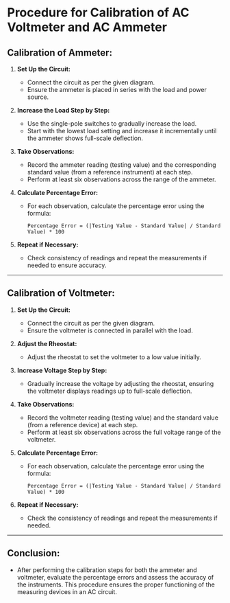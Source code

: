 # Procedure for Calibration of AC Voltmeter and AC Ammeter

## Calibration of Ammeter:

1. **Set Up the Circuit:**
   - Connect the circuit as per the given diagram.
   - Ensure the ammeter is placed in series with the load and power source.

2. **Increase the Load Step by Step:**
   - Use the single-pole switches to gradually increase the load.
   - Start with the lowest load setting and increase it incrementally until the ammeter shows full-scale deflection.

3. **Take Observations:**
   - Record the ammeter reading (testing value) and the corresponding standard value (from a reference instrument) at each step.
   - Perform at least six observations across the range of the ammeter.

4. **Calculate Percentage Error:**
   - For each observation, calculate the percentage error using the formula:
     ```
     Percentage Error = (|Testing Value - Standard Value| / Standard Value) * 100
     ```

5. **Repeat if Necessary:**
   - Check consistency of readings and repeat the measurements if needed to ensure accuracy.

---

## Calibration of Voltmeter:

1. **Set Up the Circuit:**
   - Connect the circuit as per the given diagram.
   - Ensure the voltmeter is connected in parallel with the load.

2. **Adjust the Rheostat:**
   - Adjust the rheostat to set the voltmeter to a low value initially.

3. **Increase Voltage Step by Step:**
   - Gradually increase the voltage by adjusting the rheostat, ensuring the voltmeter displays readings up to full-scale deflection.

4. **Take Observations:**
   - Record the voltmeter reading (testing value) and the standard value (from a reference device) at each step.
   - Perform at least six observations across the full voltage range of the voltmeter.

5. **Calculate Percentage Error:**
   - For each observation, calculate the percentage error using the formula:
     ```
     Percentage Error = (|Testing Value - Standard Value| / Standard Value) * 100
     ```

6. **Repeat if Necessary:**
   - Check the consistency of readings and repeat the measurements if needed.

---

## Conclusion:
- After performing the calibration steps for both the ammeter and voltmeter, evaluate the percentage errors and assess the accuracy of the instruments. This procedure ensures the proper functioning of the measuring devices in an AC circuit.
